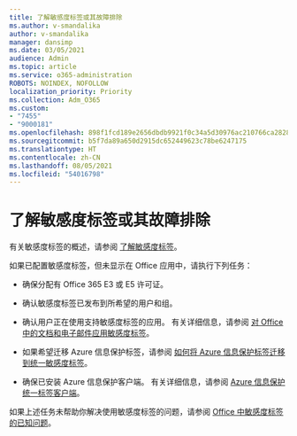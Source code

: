 ```yaml
---
title: 了解敏感度标签或其故障排除
ms.author: v-smandalika
author: v-smandalika
manager: dansimp
ms.date: 03/05/2021
audience: Admin
ms.topic: article
ms.service: o365-administration
ROBOTS: NOINDEX, NOFOLLOW
localization_priority: Priority
ms.collection: Adm_O365
ms.custom:
- "7455"
- "9000181"
ms.openlocfilehash: 898f1fcd189e2656dbdb9921f0c34a5d30976ac210766ca28284c455053dae50
ms.sourcegitcommit: b5f7da89a650d2915dc652449623c78be6247175
ms.translationtype: HT
ms.contentlocale: zh-CN
ms.lasthandoff: 08/05/2021
ms.locfileid: "54016798"
---
```

# <a name="learn-about-or-troubleshoot-sensitivity-labels"></a>了解敏感度标签或其故障排除

有关敏感度标签的概述，请参阅 [了解敏感度标签](https://docs.microsoft.com/microsoft-365/compliance/sensitivity-labels)。

如果已配置敏感度标签，但未显示在 Office 应用中，请执行下列任务：

- 确保分配有 Office 365 E3 或 E5 许可证。

- 确认敏感度标签已发布到所希望的用户和组。

- 确认用户正在使用支持敏感度标签的应用。 有关详细信息，请参阅 [对 Office 中的文档和电子邮件应用敏感度标签](https://support.microsoft.com/topic/apply-sensitivity-labels-to-your-files-and-email-in-office-2f96e7cd-d5a4-403b-8bd7-4cc636bae0f9)。

- 如果希望迁移 Azure 信息保护标签，请参阅 [如何将 Azure 信息保护标签迁移到统一敏感度标签](https://docs.microsoft.com/azure/information-protection/configure-policy-migrate-labels)。

- 确保已安装 Azure 信息保护客户端。 有关详细信息，请参阅 [Azure 信息保护统一标签客户端](https://docs.microsoft.com/azure/information-protection/rms-client/unifiedlabelingclient-version-release-history)。

如果上述任务未帮助你解决使用敏感度标签的问题，请参阅 [Office 中敏感度标签的已知问题](https://support.microsoft.com/topic/known-issues-with-sensitivity-labels-in-office-b169d687-2bbd-4e21-a440-7da1b2743edc)。
